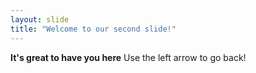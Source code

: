 ```yaml
---
layout: slide
title: "Welcome to our second slide!"
---
```

**It's great to have you here**
Use the left arrow to go back!
